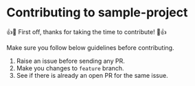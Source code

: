 # Contributing to sample-project

:+1::tada: First off, thanks for taking the time to contribute! :tada::+1:

Make sure you follow below guidelines before contributing.

1. Raise an issue before sending any PR.
2. Make you changes to `feature` branch.
3. See if there is already an open PR for the same issue.
